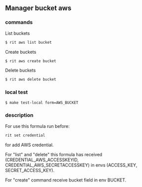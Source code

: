 ## Manager bucket aws

### commands
List buckets
```bash
$ rit aws list bucket
```
Create buckets
```bash
$ rit aws create bucket
```
Delete buckets
```bash
$ rit aws delete bucket
```

### local test
```bash
$ make test-local form=AWS_BUCKET
```

### description
For use this formula run before:
```bash
rit set credential 
```
for add AWS credential.

For "list" and "delete" this formula has received (CREDENTIAL_AWS_ACCESSKEYID, CREDENTIAL_AWS_SECRETACCESSKEY) in envs (ACCESS_KEY, SECRET_ACCESS_KEY).

For "create" command receive bucket field in env BUCKET.
